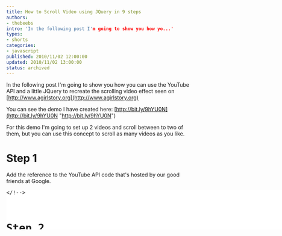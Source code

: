 ```yaml
---
title: How to Scroll Video using JQuery in 9 steps
authors:
- thebeebs
intro: 'In the following post I'm going to show you how yo...'
types:
- shorts
categories:
- javascript
published: 2010/11/02 12:00:00
updated: 2010/11/02 13:00:00
status: archived
---
```


In the following post I'm going to show you how you can use the YouTube API and a little JQuery to recreate the scrolling video effect seen on [http://www.agirlstory.org](http://www.agirlstory.org)

You can see the demo I have created here: [http://bit.ly/9hYU0N](http://bit.ly/9hYU0N "http://bit.ly/9hYU0N")

For this demo I'm going to set up 2 videos and scroll between to two of them, but you can use this concept to scroll as many videos as you like.

# Step 1

Add the reference to the YouTube API code that's hosted by our good friends at Google.
  <div style="padding-bottom: 0px; margin: 0px; padding-left: 0px; padding-right: 0px; display: inline; float: none; padding-top: 0px" id="scid:9D7513F9-C04C-4721-824A-2B34F0212519:c9013f30-e57a-43a3-a3be-5a71b51c6037" class="wlWriterEditableSmartContent"><pre style=" width: 841px; height: 106px;background-color:White;overflow: auto;"><div><!--

code highlighting produced by Actipro CodeHighlighter (freeware)
http://www.CodeHighlighter.com/

--><span style="color: #008080;">1</span> <span style="color: #0000FF;"><</span><span style="color: #800000;">script </span><span style="color: #FF0000;">src</span><span style="color: #0000FF;">="http://www.google.com/jsapi"</span><span style="color: #FF0000;"> type</span><span style="color: #0000FF;">="text/javascript"</span><span style="color: #0000FF;">></</span><span style="color: #800000;">script</span><span style="color: #0000FF;">></span><span style="color: #000000;">
</span><span style="color: #008080;">2</span> <span style="color: #000000;"></span><span style="color: #0000FF;"><</span><span style="color: #800000;">script </span><span style="color: #FF0000;">type</span><span style="color: #0000FF;">="text/javascript"</span><span style="color: #0000FF;">></span><span style="background-color: #F5F5F5; color: #000000;">
</span><span style="color: #008080;">3</span> <span style="background-color: #F5F5F5; color: #000000;">    google.load(</span><span style="background-color: #F5F5F5; color: #000000;">"</span><span style="background-color: #F5F5F5; color: #000000;">swfobject</span><span style="background-color: #F5F5F5; color: #000000;">"</span><span style="background-color: #F5F5F5; color: #000000;">, </span><span style="background-color: #F5F5F5; color: #000000;">"</span><span style="background-color: #F5F5F5; color: #000000;">2.1</span><span style="background-color: #F5F5F5; color: #000000;">"</span><span style="background-color: #F5F5F5; color: #000000;">);
</span><span style="color: #008080;">4</span> <span style="background-color: #F5F5F5; color: #000000;"></span><span style="color: #0000FF;"></</span><span style="color: #800000;">script</span><span style="color: #0000FF;">></span></!--

code></div></pre><!-- Code inserted with Steve Dunn's Windows Live Writer Code Formatter Plugin.  http://dunnhq.com --></!--></div>

# Step 2

Add a reference to the JQuery Library, I've added the version hosted by Microsoft

<div style="padding-bottom: 0px; margin: 0px; padding-left: 0px; padding-right: 0px; display: inline; float: none; padding-top: 0px" id="scid:9D7513F9-C04C-4721-824A-2B34F0212519:0649dbcd-9699-4214-933d-206a40718a67" class="wlWriterEditableSmartContent"><pre style=" width: 919px; height: 69px;background-color:White;overflow: auto;"><div><!--

code highlighting produced by Actipro CodeHighlighter (freeware)
http://www.CodeHighlighter.com/

--><span style="color: #008080;">1</span> <span style="color: #0000FF;"><</span><span style="color: #800000;">script </span><span style="color: #FF0000;">src</span><span style="color: #0000FF;">="http://ajax.microsoft.com/ajax/jquery/jquery-1.4.2.min.js"</span><span style="color: #FF0000;"> 
</span><span style="color: #008080;">2</span> <span style="color: #FF0000;">language</span><span style="color: #0000FF;">="javascript"</span><span style="color: #FF0000;"> type</span><span style="color: #0000FF;">="text/javascript"</span><span style="color: #0000FF;">></</span><span style="color: #800000;">script</span><span style="color: #0000FF;">></span></!--

code></div></pre><!-- Code inserted with Steve Dunn's Windows Live Writer Code Formatter Plugin.  http://dunnhq.com --></!--></div>

# Step 3

Create some HTML layers where we can load the videos into later. I have named the video elements uniquely so that I can reference them later. I have also wrapped them in a containing Div layer so that I can scroll them them easily and using the JQuery animation function.

<div style="padding-bottom: 0px; margin: 0px; padding-left: 0px; padding-right: 0px; display: inline; float: none; padding-top: 0px" id="scid:9D7513F9-C04C-4721-824A-2B34F0212519:2b09fd88-cbd6-42b2-8eb7-b5c3b3da43db" class="wlWriterEditableSmartContent"><pre style=" width: 391px; height: 107px;background-color:White;overflow: auto;"><div><!--

code highlighting produced by Actipro CodeHighlighter (freeware)
http://www.CodeHighlighter.com/

--><span style="color: #008080;">1</span> <span style="color: #0000FF;"><</span><span style="color: #800000;">div </span><span style="color: #FF0000;">id</span><span style="color: #0000FF;">="videoContainer"</span><span style="color: #0000FF;">></span><span style="color: #000000;">
</span><span style="color: #008080;">2</span> <span style="color: #000000;">    </span><span style="color: #0000FF;"><</span><span style="color: #800000;">div </span><span style="color: #FF0000;">id</span><span style="color: #0000FF;">="video1"</span><span style="color: #0000FF;">></</span><span style="color: #800000;">div</span><span style="color: #0000FF;">></span><span style="color: #000000;">
</span><span style="color: #008080;">3</span> <span style="color: #000000;">    </span><span style="color: #0000FF;"><</span><span style="color: #800000;">div </span><span style="color: #FF0000;">id</span><span style="color: #0000FF;">="video2"</span><span style="color: #0000FF;">></</span><span style="color: #800000;">div</span><span style="color: #0000FF;">></span><span style="color: #000000;">
</span><span style="color: #008080;">4</span> <span style="color: #000000;"></span><span style="color: #0000FF;"></</span><span style="color: #800000;">div</span><span style="color: #0000FF;">></span></!--

code></div></pre><!-- Code inserted with Steve Dunn's Windows Live Writer Code Formatter Plugin.  http://dunnhq.com --></!--></div>

# Step 4

Create a function called loadVideoPlayers that will Load the video files into objects in HTML objects that we created in Step 3

  <div style="padding-bottom: 0px; margin: 0px; padding-left: 0px; padding-right: 0px; display: inline; float: none; padding-top: 0px" id="scid:9D7513F9-C04C-4721-824A-2B34F0212519:547048da-f9d2-44db-9410-f0ef95446c4c" class="wlWriterEditableSmartContent"><pre style=" width: 652px; height: 509px;background-color:White;overflow: scroll;"><div><!--

code highlighting produced by Actipro CodeHighlighter (freeware)
http://www.CodeHighlighter.com/

--><span style="color: #008080;"> 1</span> <span style="color: #0000FF;">function</span><span style="color: #000000;"> loadVideoPlayers() {
</span><span style="color: #008080;"> 2</span> <span style="color: #000000;">        </span><span style="color: #008000;">//</span><span style="color: #008000;"> The videoID of the video to load from youtube. You can generally find this in the URL</span><span style="color: #008000;">
</span><span style="color: #008080;"> 3</span> <span style="color: #008000;"></span><span style="color: #000000;">        </span><span style="color: #008000;">//</span><span style="color: #008000;"> when you are watching a video on youtube</span><span style="color: #008000;">
</span><span style="color: #008080;"> 4</span> <span style="color: #008000;"></span><span style="color: #000000;">        </span><span style="color: #0000FF;">var</span><span style="color: #000000;"> videoID </span><span style="color: #000000;">=</span><span style="color: #000000;"> </span><span style="color: #000000;">"</span><span style="color: #000000;">UO5v38cZ9cw</span><span style="color: #000000;">"</span><span style="color: #000000;">
</span><span style="color: #008080;"> 5</span> <span style="color: #000000;">        </span><span style="color: #008000;">//</span><span style="color: #008000;"> Because the SWF is calling JavaScript Cross Domain you will need to set this</span><span style="color: #008000;">
</span><span style="color: #008080;"> 6</span> <span style="color: #008000;"></span><span style="color: #000000;">        </span><span style="color: #008000;">//</span><span style="color: #008000;"> otherwise it won't have permission to raise events like onYouTubePlayerReady</span><span style="color: #008000;">
</span><span style="color: #008080;"> 7</span> <span style="color: #008000;"></span><span style="color: #000000;">        </span><span style="color: #0000FF;">var</span><span style="color: #000000;"> params </span><span style="color: #000000;">=</span><span style="color: #000000;"> { allowScriptAccess: </span><span style="color: #000000;">"</span><span style="color: #000000;">always</span><span style="color: #000000;">"</span><span style="color: #000000;"> };
</span><span style="color: #008080;"> 8</span> <span style="color: #000000;">        </span><span style="color: #008000;">//</span><span style="color: #008000;"> This is the Id that the Object will have when created in the DOM</span><span style="color: #008000;">
</span><span style="color: #008080;"> 9</span> <span style="color: #008000;"></span><span style="color: #000000;">        </span><span style="color: #008000;">//</span><span style="color: #008000;"> we will use this to obtain a reference to the object later using $("#player1").get(0);</span><span style="color: #008000;">
</span><span style="color: #008080;">10</span> <span style="color: #008000;"></span><span style="color: #000000;">        </span><span style="color: #0000FF;">var</span><span style="color: #000000;"> atts </span><span style="color: #000000;">=</span><span style="color: #000000;"> { id: </span><span style="color: #000000;">"</span><span style="color: #000000;">player1</span><span style="color: #000000;">"</span><span style="color: #000000;"> };
</span><span style="color: #008080;">11</span> <span style="color: #000000;">        </span><span style="color: #008000;">//</span><span style="color: #008000;"> We can then Embed using googles swfobject</span><span style="color: #008000;">
</span><span style="color: #008080;">12</span> <span style="color: #008000;"></span><span style="color: #000000;">        swfobject.embedSWF(</span><span style="color: #000000;">"</span><span style="color: #000000;">https://www.youtube.com/v/</span><span style="color: #000000;">"</span><span style="color: #000000;"> </span><span style="color: #000000;">+</span><span style="color: #000000;"> videoID </span><span style="color: #000000;">+</span><span style="color: #000000;">
</span><span style="color: #008080;">13</span> <span style="color: #000000;">                    </span><span style="color: #000000;">"</span><span style="color: #000000;">&enablejsapi=1&playerapiid=player1</span><span style="color: #000000;">"</span><span style="color: #000000;">,
</span><span style="color: #008080;">14</span> <span style="color: #000000;">                    </span><span style="color: #000000;">"</span><span style="color: #000000;">video1</span><span style="color: #000000;">"</span><span style="color: #000000;">, </span><span style="color: #000000;">"</span><span style="color: #000000;">480</span><span style="color: #000000;">"</span><span style="color: #000000;">, </span><span style="color: #000000;">"</span><span style="color: #000000;">295</span><span style="color: #000000;">"</span><span style="color: #000000;">, </span><span style="color: #000000;">"</span><span style="color: #000000;">8</span><span style="color: #000000;">"</span><span style="color: #000000;">, </span><span style="color: #0000FF;">null</span><span style="color: #000000;">, </span><span style="color: #0000FF;">null</span><span style="color: #000000;">, params, atts);
</span><span style="color: #008080;">15</span> <span style="color: #000000;">
</span><span style="color: #008080;">16</span> <span style="color: #000000;">        </span><span style="color: #008000;">//</span><span style="color: #008000;"> Now do it all again with a different player</span><span style="color: #008000;">
</span><span style="color: #008080;">17</span> <span style="color: #008000;"></span><span style="color: #000000;">        </span><span style="color: #0000FF;">var</span><span style="color: #000000;"> videoID2 </span><span style="color: #000000;">=</span><span style="color: #000000;"> </span><span style="color: #000000;">"</span><span style="color: #000000;">g3kHe8wlGh4</span><span style="color: #000000;">"</span><span style="color: #000000;">
</span><span style="color: #008080;">18</span> <span style="color: #000000;">        </span><span style="color: #0000FF;">var</span><span style="color: #000000;"> params </span><span style="color: #000000;">=</span><span style="color: #000000;"> { allowScriptAccess: </span><span style="color: #000000;">"</span><span style="color: #000000;">always</span><span style="color: #000000;">"</span><span style="color: #000000;"> };
</span><span style="color: #008080;">19</span> <span style="color: #000000;">        </span><span style="color: #0000FF;">var</span><span style="color: #000000;"> atts </span><span style="color: #000000;">=</span><span style="color: #000000;"> { id: </span><span style="color: #000000;">"</span><span style="color: #000000;">player2</span><span style="color: #000000;">"</span><span style="color: #000000;"> };
</span><span style="color: #008080;">20</span> <span style="color: #000000;">        swfobject.embedSWF(</span><span style="color: #000000;">"</span><span style="color: #000000;">https://www.youtube.com/v/</span><span style="color: #000000;">"</span><span style="color: #000000;"> </span><span style="color: #000000;">+</span><span style="color: #000000;"> videoID2 </span><span style="color: #000000;">+</span><span style="color: #000000;">
</span><span style="color: #008080;">21</span> <span style="color: #000000;">                    </span><span style="color: #000000;">"</span><span style="color: #000000;">&enablejsapi=1&playerapiid=player2</span><span style="color: #000000;">"</span><span style="color: #000000;">,
</span><span style="color: #008080;">22</span> <span style="color: #000000;">                    </span><span style="color: #000000;">"</span><span style="color: #000000;">video2</span><span style="color: #000000;">"</span><span style="color: #000000;">, </span><span style="color: #000000;">"</span><span style="color: #000000;">480</span><span style="color: #000000;">"</span><span style="color: #000000;">, </span><span style="color: #000000;">"</span><span style="color: #000000;">295</span><span style="color: #000000;">"</span><span style="color: #000000;">, </span><span style="color: #000000;">"</span><span style="color: #000000;">8</span><span style="color: #000000;">"</span><span style="color: #000000;">, </span><span style="color: #0000FF;">null</span><span style="color: #000000;">, </span><span style="color: #0000FF;">null</span><span style="color: #000000;">, params, atts);
</span><span style="color: #008080;">23</span> <span style="color: #000000;">    }</span></!--

code></div></pre><!-- Code inserted with Steve Dunn's Windows Live Writer Code Formatter Plugin.  http://dunnhq.com --></!--></div>

# Step 5

When the page loads we will need to call loadVideoPlayers you can use JQuery to do this easily:

<div style="padding-bottom: 0px; margin: 0px; padding-left: 0px; padding-right: 0px; display: inline; float: none; padding-top: 0px" id="scid:9D7513F9-C04C-4721-824A-2B34F0212519:f284b709-c536-481a-9b7d-899c323ff78d" class="wlWriterEditableSmartContent"><pre style=" width: 419px; height: 87px;background-color:White;overflow: auto;"><div><!--

code highlighting produced by Actipro CodeHighlighter (freeware)
http://www.CodeHighlighter.com/

--><span style="color: #008080;">1</span> <span style="color: #000000;">$(document).ready(</span><span style="color: #0000FF;">function</span><span style="color: #000000;"> () {
</span><span style="color: #008080;">2</span> <span style="color: #000000;">            loadVideoPlayers();
</span><span style="color: #008080;">3</span> <span style="color: #000000;">        });</span></!--

code></div></pre><!-- Code inserted with Steve Dunn's Windows Live Writer Code Formatter Plugin.  http://dunnhq.com --></!--></div>

# Step 6

When the video player is loaded and ready to roll the SWF object will call a specific function on your page that must be called onYouTubePlayerReady. I use this function to create an object reference and then call either UpdatePlayerInfo or UpdatePlayerInfo2.

<div style="padding-bottom: 0px; margin: 0px; padding-left: 0px; padding-right: 0px; display: inline; float: none; padding-top: 0px" id="scid:9D7513F9-C04C-4721-824A-2B34F0212519:eb3aaf43-4edf-490e-8181-67ff63f18b73" class="wlWriterEditableSmartContent"><pre style=" width: 834px; height: 279px;background-color:White;overflow: auto;"><div><!--

code highlighting produced by Actipro CodeHighlighter (freeware)
http://www.CodeHighlighter.com/

--><span style="color: #008080;"> 1</span> <span style="color: #008000;">//</span><span style="color: #008000;"> This function is automatically called by the player once it loads</span><span style="color: #008000;">
</span><span style="color: #008080;"> 2</span> <span style="color: #008000;"></span><span style="color: #0000FF;">function</span><span style="color: #000000;"> onYouTubePlayerReady(playerId) {
</span><span style="color: #008080;"> 3</span> <span style="color: #000000;">    </span><span style="color: #008000;">//</span><span style="color: #008000;"> The player ID comes from the "playerapiid" parameter that was set</span><span style="color: #008000;">
</span><span style="color: #008080;"> 4</span> <span style="color: #008000;"></span><span style="color: #000000;">    </span><span style="color: #008000;">//</span><span style="color: #008000;"> when the embedded player was loaded</span><span style="color: #008000;">
</span><span style="color: #008080;"> 5</span> <span style="color: #008000;"></span><span style="color: #000000;">    </span><span style="color: #0000FF;">if</span><span style="color: #000000;"> (playerId </span><span style="color: #000000;">==</span><span style="color: #000000;"> </span><span style="color: #000000;">"</span><span style="color: #000000;">player1</span><span style="color: #000000;">"</span><span style="color: #000000;">) {
</span><span style="color: #008080;"> 6</span> <span style="color: #000000;">        objVideo1 </span><span style="color: #000000;">=</span><span style="color: #000000;"> $(</span><span style="color: #000000;">"</span><span style="color: #000000;">#player1</span><span style="color: #000000;">"</span><span style="color: #000000;">).get(</span><span style="color: #000000;">0</span><span style="color: #000000;">);                
</span><span style="color: #008080;"> 7</span> <span style="color: #000000;">        updatePlayerInfo();
</span><span style="color: #008080;"> 8</span> <span style="color: #000000;">    }
</span><span style="color: #008080;"> 9</span> <span style="color: #000000;">    </span><span style="color: #0000FF;">else</span><span style="color: #000000;"> </span><span style="color: #0000FF;">if</span><span style="color: #000000;"> (playerId </span><span style="color: #000000;">==</span><span style="color: #000000;"> </span><span style="color: #000000;">"</span><span style="color: #000000;">player2</span><span style="color: #000000;">"</span><span style="color: #000000;">) {
</span><span style="color: #008080;">10</span> <span style="color: #000000;">        objVideo2 </span><span style="color: #000000;">=</span><span style="color: #000000;"> $(</span><span style="color: #000000;">"</span><span style="color: #000000;">#player2</span><span style="color: #000000;">"</span><span style="color: #000000;">).get(</span><span style="color: #000000;">0</span><span style="color: #000000;">);                
</span><span style="color: #008080;">11</span> <span style="color: #000000;">        updatePlayerInfo2();
</span><span style="color: #008080;">12</span> <span style="color: #000000;">    }
</span><span style="color: #008080;">13</span> <span style="color: #000000;">}</span></!--

code></div></pre><!-- Code inserted with Steve Dunn's Windows Live Writer Code Formatter Plugin.  http://dunnhq.com --></!--></div>

# Step 7

The two updatePlayer nfo functions are called when the Video is ready to play and then every 250 milliseconds. These functions are where all your logic for controlling the video should go. In my simple example I have said that if the Players current position is greater than x seconds pause the current video and move on to the next one. I then scroll the Video using either the scrollToVideo1 or scrollToVideo2 functions.

&#160;

  <div style="padding-bottom: 0px; margin: 0px; padding-left: 0px; padding-right: 0px; display: inline; float: none; padding-top: 0px" id="scid:9D7513F9-C04C-4721-824A-2B34F0212519:afb7fa96-26cd-4ade-8c55-959df06d92a3" class="wlWriterEditableSmartContent"><pre style=" width: 631px; height: 580px;background-color:White;overflow: auto;"><div><!--

code highlighting produced by Actipro CodeHighlighter (freeware)
http://www.CodeHighlighter.com/

--><span style="color: #008080;"> 1</span> <span style="color: #008000;">//</span><span style="color: #008000;"> Display information about the current state of the player</span><span style="color: #008000;">
</span><span style="color: #008080;"> 2</span> <span style="color: #008000;"></span><span style="color: #0000FF;">function</span><span style="color: #000000;"> updatePlayerInfo() {
</span><span style="color: #008080;"> 3</span> <span style="color: #000000;">    </span><span style="color: #0000FF;">if</span><span style="color: #000000;"> (objVideo1 </span><span style="color: #000000;">&&</span><span style="color: #000000;"> objVideo1.getPlayerState() </span><span style="color: #000000;">==</span><span style="color: #000000;"> </span><span style="color: #000000;">1</span><span style="color: #000000;"> </span><span style="color: #000000;">&&</span><span style="color: #000000;"> objVideo1.getDuration) {
</span><span style="color: #008080;"> 4</span> <span style="color: #000000;">        </span><span style="color: #0000FF;">if</span><span style="color: #000000;"> (objVideo1.getCurrentTime() </span><span style="color: #000000;">></span><span style="color: #000000;"> </span><span style="color: #000000;">5</span><span style="color: #000000;">) {
</span><span style="color: #008080;"> 5</span> <span style="color: #000000;">            objVideo1.pauseVideo();
</span><span style="color: #008080;"> 6</span> <span style="color: #000000;">            objVideo1.seekTo(</span><span style="color: #000000;">0</span><span style="color: #000000;">, </span><span style="color: #0000FF;">true</span><span style="color: #000000;">);
</span><span style="color: #008080;"> 7</span> <span style="color: #000000;">            objVideo2.seekTo(</span><span style="color: #000000;">6</span><span style="color: #000000;">, </span><span style="color: #0000FF;">true</span><span style="color: #000000;">);
</span><span style="color: #008080;"> 8</span> <span style="color: #000000;">            objVideo2.playVideo();
</span><span style="color: #008080;"> 9</span> <span style="color: #000000;">            scrollToVideo2()
</span><span style="color: #008080;">10</span> <span style="color: #000000;">        }
</span><span style="color: #008080;">11</span> <span style="color: #000000;">    }
</span><span style="color: #008080;">12</span> <span style="color: #000000;">    setTimeout(updatePlayerInfo, </span><span style="color: #000000;">250</span><span style="color: #000000;">);
</span><span style="color: #008080;">13</span> <span style="color: #000000;">}             
</span><span style="color: #008080;">14</span> <span style="color: #000000;">
</span><span style="color: #008080;">15</span> <span style="color: #000000;"></span><span style="color: #008000;">//</span><span style="color: #008000;"> Display information about the current state of the player</span><span style="color: #008000;">
</span><span style="color: #008080;">16</span> <span style="color: #008000;"></span><span style="color: #0000FF;">function</span><span style="color: #000000;"> updatePlayerInfo2() {
</span><span style="color: #008080;">17</span> <span style="color: #000000;">    </span><span style="color: #0000FF;">if</span><span style="color: #000000;"> (objVideo2 </span><span style="color: #000000;">&&</span><span style="color: #000000;"> objVideo2.getPlayerState() </span><span style="color: #000000;">==</span><span style="color: #000000;"> </span><span style="color: #000000;">1</span><span style="color: #000000;"> </span><span style="color: #000000;">&&</span><span style="color: #000000;"> objVideo2.getDuration) {
</span><span style="color: #008080;">18</span> <span style="color: #000000;">        </span><span style="color: #0000FF;">if</span><span style="color: #000000;"> (objVideo2.getCurrentTime() </span><span style="color: #000000;">>=</span><span style="color: #000000;"> </span><span style="color: #000000;">13</span><span style="color: #000000;">) {
</span><span style="color: #008080;">19</span> <span style="color: #000000;">            objVideo2.seekTo(</span><span style="color: #000000;">6</span><span style="color: #000000;">, </span><span style="color: #0000FF;">true</span><span style="color: #000000;">);
</span><span style="color: #008080;">20</span> <span style="color: #000000;">            objVideo2.pauseVideo();
</span><span style="color: #008080;">21</span> <span style="color: #000000;">            objVideo1.playVideo();
</span><span style="color: #008080;">22</span> <span style="color: #000000;">            scrollToVideo1()
</span><span style="color: #008080;">23</span> <span style="color: #000000;">        }
</span><span style="color: #008080;">24</span> <span style="color: #000000;">    }
</span><span style="color: #008080;">25</span> <span style="color: #000000;">    setTimeout(updatePlayerInfo2, </span><span style="color: #000000;">250</span><span style="color: #000000;">);
</span><span style="color: #008080;">26</span> <span style="color: #000000;">}</span></!--

code></div></pre><!-- Code inserted with Steve Dunn's Windows Live Writer Code Formatter Plugin.  http://dunnhq.com --></!--></div>

&#160;

# Step 8

Set up some CSS. I set up some base CSS just to give the body a little margin and to set up the video container so that it can be animated using the JQuery animate library.

<div style="padding-bottom: 0px; margin: 0px; padding-left: 0px; padding-right: 0px; display: inline; float: none; padding-top: 0px" id="scid:9D7513F9-C04C-4721-824A-2B34F0212519:3bf3a1f2-8c2c-408f-a142-75d5861d9aeb" class="wlWriterEditableSmartContent"><pre style=" width: 377px; height: 329px;background-color:White;overflow: auto;"><div><!--

code highlighting produced by Actipro CodeHighlighter (freeware)
http://www.CodeHighlighter.com/

--><span style="color: #008080;"> 1</span> <span style="color: #800000;"><style>
</span><span style="color: #008080;"> 2</span> <span style="color: #800000;">    body
</span><span style="color: #008080;"> 3</span> <span style="color: #800000;">    </span><span style="color: #000000;">{</span><span style="color: #FF0000;">
</span><span style="color: #008080;"> 4</span> <span style="color: #FF0000;">        padding</span><span style="color: #000000;">:</span><span style="color: #0000FF;"> 40px</span><span style="color: #000000;">;</span><span style="color: #FF0000;">
</span><span style="color: #008080;"> 5</span> <span style="color: #FF0000;">    </span><span style="color: #000000;">}</span><span style="color: #800000;">
</span><span style="color: #008080;"> 6</span> <span style="color: #800000;">    #videoContainer
</span><span style="color: #008080;"> 7</span> <span style="color: #800000;">    </span><span style="color: #000000;">{</span><span style="color: #FF0000;">
</span><span style="color: #008080;"> 8</span> <span style="color: #FF0000;">        position</span><span style="color: #000000;">:</span><span style="color: #0000FF;"> relative</span><span style="color: #000000;">;</span><span style="color: #FF0000;">
</span><span style="color: #008080;"> 9</span> <span style="color: #FF0000;">        left</span><span style="color: #000000;">:</span><span style="color: #0000FF;"> 0px</span><span style="color: #000000;">;</span><span style="color: #FF0000;">
</span><span style="color: #008080;">10</span> <span style="color: #FF0000;">        top</span><span style="color: #000000;">:</span><span style="color: #0000FF;"> 0px</span><span style="color: #000000;">;</span><span style="color: #FF0000;">
</span><span style="color: #008080;">11</span> <span style="color: #FF0000;">        width</span><span style="color: #000000;">:</span><span style="color: #0000FF;"> 1000px</span><span style="color: #000000;">;</span><span style="color: #FF0000;">
</span><span style="color: #008080;">12</span> <span style="color: #FF0000;">        height</span><span style="color: #000000;">:</span><span style="color: #0000FF;"> 295px</span><span style="color: #000000;">;</span><span style="color: #FF0000;">
</span><span style="color: #008080;">13</span> <span style="color: #FF0000;">        overflow</span><span style="color: #000000;">:</span><span style="color: #0000FF;"> hidden</span><span style="color: #000000;">;</span><span style="color: #FF0000;">
</span><span style="color: #008080;">14</span> <span style="color: #FF0000;">    </span><span style="color: #000000;">}</span><span style="color: #800000;">
</span><span style="color: #008080;">15</span> <span style="color: #800000;"></style></span></!--

code></div></pre><!-- Code inserted with Steve Dunn's Windows Live Writer Code Formatter Plugin.  http://dunnhq.com --></!--></div>

# Step 9

Add the two scroll method. These were referenced earlier and are used o to animate the Video Container. I've used the JQuery animation because it's so simple to use. You can find out more about it here: [http://api.jquery.com/animate/](http://api.jquery.com/animate/ "http://api.jquery.com/animate/")&#160;

<div style="padding-bottom: 0px; margin: 0px; padding-left: 0px; padding-right: 0px; display: inline; float: none; padding-top: 0px" id="scid:9D7513F9-C04C-4721-824A-2B34F0212519:f007bcd7-f97c-4ad2-95b3-acf9515a78fc" class="wlWriterEditableSmartContent"><pre style=" width: 467px; height: 248px;background-color:White;overflow: auto;"><div><!--

code highlighting produced by Actipro CodeHighlighter (freeware)
http://www.CodeHighlighter.com/

--><span style="color: #008080;"> 1</span> <span style="color: #0000FF;">function</span><span style="color: #000000;"> scrollToVideo1() {
</span><span style="color: #008080;"> 2</span> <span style="color: #000000;">    $(</span><span style="color: #000000;">"</span><span style="color: #000000;">#videoContainer</span><span style="color: #000000;">"</span><span style="color: #000000;">).animate({
</span><span style="color: #008080;"> 3</span> <span style="color: #000000;">        left: </span><span style="color: #000000;">'</span><span style="color: #000000;">0</span><span style="color: #000000;">'</span><span style="color: #000000;">
</span><span style="color: #008080;"> 4</span> <span style="color: #000000;">    }, </span><span style="color: #000000;">1000</span><span style="color: #000000;">);
</span><span style="color: #008080;"> 5</span> <span style="color: #000000;">}
</span><span style="color: #008080;"> 6</span> <span style="color: #000000;">
</span><span style="color: #008080;"> 7</span> <span style="color: #000000;"></span><span style="color: #0000FF;">function</span><span style="color: #000000;"> scrollToVideo2() {
</span><span style="color: #008080;"> 8</span> <span style="color: #000000;">    $(</span><span style="color: #000000;">"</span><span style="color: #000000;">#videoContainer</span><span style="color: #000000;">"</span><span style="color: #000000;">).animate({
</span><span style="color: #008080;"> 9</span> <span style="color: #000000;">        left: </span><span style="color: #000000;">'</span><span style="color: #000000;">-480</span><span style="color: #000000;">'</span><span style="color: #000000;">
</span><span style="color: #008080;">10</span> <span style="color: #000000;">    }, </span><span style="color: #000000;">1000</span><span style="color: #000000;">);
</span><span style="color: #008080;">11</span> <span style="color: #000000;">}</span></!--

code></div></pre><!-- Code inserted with Steve Dunn's Windows Live Writer Code Formatter Plugin.  http://dunnhq.com --></!--></div>

I hope these steps explain how to combine YouTube and JQuery to create a really interesting effect. If you try this out for yourself let me know how you get on.